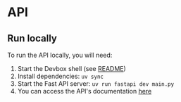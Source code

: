 # API

## Run locally

To run the API locally, you will need:
1. Start the Devbox shell (see [README](./DEVBOX.md))
1. Install dependencies: `uv sync`
1. Start the Fast API server: `uv run fastapi dev main.py`
1. You can access the API's documentation [here](http://127.0.0.1:8000/docs)